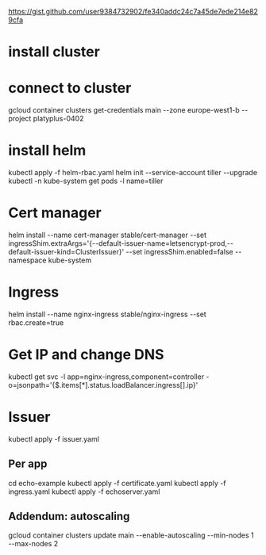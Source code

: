 https://gist.github.com/user9384732902/fe340addc24c7a45de7ede214e829cfa

# install cluster

# connect to cluster
gcloud container clusters get-credentials main --zone europe-west1-b --project platyplus-0402

# install helm
kubectl apply -f helm-rbac.yaml
helm init --service-account tiller --upgrade
kubectl -n kube-system get pods -l name=tiller

# Cert manager
helm install --name cert-manager stable/cert-manager --set ingressShim.extraArgs='{--default-issuer-name=letsencrypt-prod,--default-issuer-kind=ClusterIssuer}' --set ingressShim.enabled=false --namespace kube-system

# Ingress
helm install --name nginx-ingress stable/nginx-ingress --set rbac.create=true


# Get IP and change DNS
kubectl get svc -l app=nginx-ingress,component=controller -o=jsonpath='{$.items[*].status.loadBalancer.ingress[].ip}'

# Issuer
kubectl apply -f issuer.yaml

## Per app
cd echo-example
kubectl apply -f certificate.yaml
kubectl apply -f ingress.yaml
kubectl apply -f echoserver.yaml

## Addendum: autoscaling
gcloud container clusters update main --enable-autoscaling --min-nodes 1 --max-nodes 2
